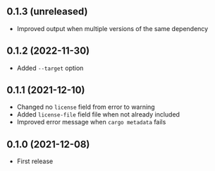 ## 0.1.3 (unreleased)

- Improved output when multiple versions of the same dependency

## 0.1.2 (2022-11-30)

- Added `--target` option

## 0.1.1 (2021-12-10)

- Changed no `license` field from error to warning
- Added `license-file` field file when not already included
- Improved error message when `cargo metadata` fails

## 0.1.0 (2021-12-08)

- First release
